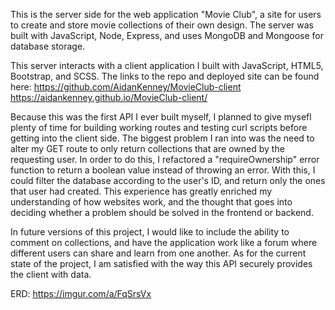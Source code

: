 This is the server side for the web application "Movie Club", a site for users
to create and store movie collections of their own design. The server was built with
JavaScript, Node, Express, and uses MongoDB and Mongoose for database storage.

This server interacts with a client application I built with JavaScript, HTML5,
Bootstrap, and SCSS. The links to the repo and deployed site can be found here:
https://github.com/AidanKenney/MovieClub-client
https://aidankenney.github.io/MovieClub-client/

Because this was the first API I ever built myself, I planned to give mysefl plenty of
time for building working routes and testing curl scripts before getting
into the client side. The biggest problem I ran into was the need to alter my GET
route to only return collections that are owned by the requesting user. In order to
do this, I refactored a "requireOwnership" error function to return a boolean
value instead of throwing an error. With this, I could filter the database according
to the user's ID, and return only the ones that user had created. This experience
has greatly enriched my understanding of how websites work, and the thought
that goes into deciding whether a problem should be solved in the frontend or
backend.

In future versions of this project, I would like to include the ability to comment
on collections, and have the application work like a forum where different users
can share and learn from one another. As for the current state of the project,
I am satisfied with the way this API securely provides the client with data.


ERD: https://imgur.com/a/FqSrsVx

